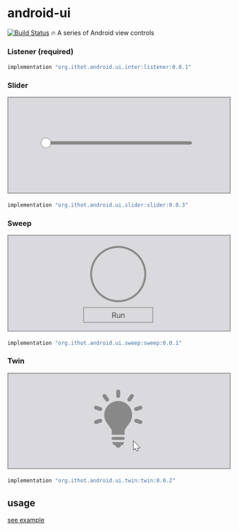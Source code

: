 # android-ui
[![Build Status](https://www.travis-ci.org/ithot-all/android-ui.svg?branch=master)](https://img.shields.io/travis/ithot-all/android-ui/master.svg?style=flat-square)
:fire: A series of Android view controls

### Listener (required)
```gradle
implementation "org.ithot.android.ui.inter:listener:0.0.1"
```

### Slider
![slider](arts/slider.gif)
```gradle
implementation "org.ithot.android.ui.slider:slider:0.0.3"
```

### Sweep
![sweep](arts/sweep.gif)
```gradle
implementation "org.ithot.android.ui.sweep:sweep:0.0.1"
```

### Twin
![twin](arts/twin.gif)
```gradle
implementation "org.ithot.android.ui.twin:twin:0.0.2"
```

## usage
[see example](https://github.com/ithot-all/android-ui/tree/master/example)
